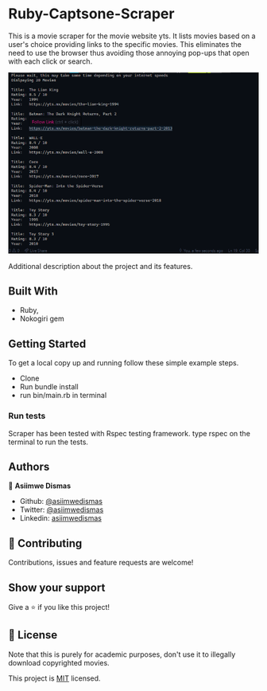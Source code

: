 # Ruby-Captsone-Scraper

This is a movie scraper for the movie website yts. It lists movies based on a user's choice providing links to the specific movies. This eliminates the need to use the browser thus avoiding those annoying pop-ups that open with each click or search.

![screenshot](screenshot.png)

Additional description about the project and its features.

## Built With

- Ruby,
- Nokogiri gem

## Getting Started

To get a local copy up and running follow these simple example steps.

- Clone
- Run bundle install
- run bin/main.rb in terminal

### Run tests

Scraper has been tested with Rspec testing framework. type rspec on the terminal to run the tests.

## Authors

👤 **Asiimwe Dismas**

- Github: [@asiimwedismas](https://github.com/asiimwedismas)
- Twitter: [@asiimwedismas](https://twitter.com/asiimwedismas)
- Linkedin: [asiimwedismas](https://www.linkedin.com/in/asiimwedismas/)

## 🤝 Contributing

Contributions, issues and feature requests are welcome!

## Show your support

Give a ⭐️ if you like this project!

## 📝 License

Note that this is purely for academic purposes, don't use it to illegally download copyrighted movies.

This project is [MIT](lic.url) licensed.
